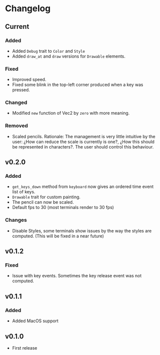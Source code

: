 # Changelog

## Current

### Added
- Added `Debug` trait to `Color` and `Style`
- Added `draw_at` and `draw` versions for `Drawable` elements.

### Fixed
- Improved speed.
- Fixed some blink in the top-left corner produced when a key was pressed.

### Changed
- Modified `new` function of Vec2 by `zero` with more meaning.

### Removed
- Scaled pencils. Rationale:
  The management is very little intuitive by the user:
  ¿How can reduce the scale is currently is one?,
  ¿How this should be represented in characters?.
  The user should control this behaviour.

## v0.2.0

### Added
- `get_keys_down` method from `keyboard` now gives an ordered time event list of keys.
- `Drawable` trait for custom painting.
- The pencil can now be scaled.
- Default fps to 30 (most terminals render to 30 fps)

### Changes
- Disable Styles, some terminals show issues by the way the styles are computed.
  (This will be fixed in a near future)

## v0.1.2

### Fixed
- Issue with key events. Sometimes the key release event was not computed.

## v0.1.1

### Added
- Added MacOS support

## v0.1.0
- First release
